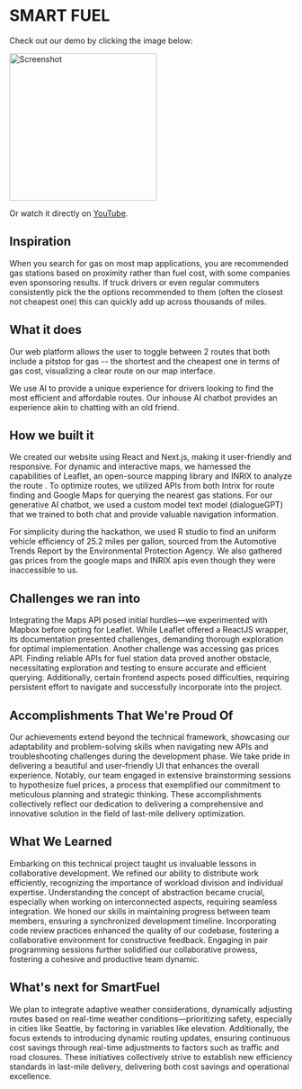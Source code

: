 # SMART FUEL

Check out our demo by clicking the image below:

<a href="https://www.youtube.com/watch?v=ymhVzAWl8dk">
  <img width="262" alt="Screenshot" src="https://github.com/wena04/Inrix-Amazon-Hack-2023/assets/152733514/14889ef7-3d7f-44fb-8e4d-6358ef6bd115">
</a>

Or watch it directly on [YouTube](https://www.youtube.com/watch?v=ymhVzAWl8dk).

## Inspiration
When you search for gas on most map applications, you are recommended gas stations based on proximity rather than fuel cost, with some companies even sponsoring results. If truck drivers or even regular commuters consistently pick the the options recommended to them (often the closest not cheapest one) this can quickly add up across thousands of miles.

## What it does
Our web platform allows the user to toggle between 2 routes that both include a pitstop for gas -- the shortest and the cheapest one in terms of gas cost, visualizing a clear route on our map interface.

We use AI to provide a unique experience for drivers looking to find the most efficient and affordable routes. Our inhouse AI chatbot provides an experience akin to chatting with an old friend. 

## How we built it
We created our website using React and Next.js, making it user-friendly and responsive. For dynamic and interactive maps, we harnessed the capabilities of Leaflet, an open-source mapping library and INRIX to analyze the route . To optimize routes, we utilized APIs from both Intrix for route finding and Google Maps for querying the nearest gas stations. For our generative AI chatbot, we used a custom model text model (dialogueGPT) that we trained to both chat and provide valuable navigation information. 

For simplicity during the hackathon, we used R studio to find an uniform vehicle efficiency of 25.2 miles per gallon, sourced from the Automotive Trends Report by the Environmental Protection Agency. We also gathered gas prices from the google maps and INRIX apis even though they were inaccessible to us. 

## Challenges we ran into
Integrating the Maps API posed initial hurdles—we experimented with Mapbox before opting for Leaflet. While Leaflet offered a ReactJS wrapper, its documentation presented challenges, demanding thorough exploration for optimal implementation. Another challenge was accessing gas prices API. Finding reliable APIs for fuel station data proved another obstacle, necessitating exploration and testing to ensure accurate and efficient querying. Additionally, certain frontend aspects posed difficulties, requiring persistent effort to navigate and successfully incorporate into the project.

## Accomplishments That We're Proud Of
Our achievements extend beyond the technical framework, showcasing our adaptability and problem-solving skills when navigating new APIs and troubleshooting challenges during the development phase. We take pride in delivering a beautiful and user-friendly UI that enhances the overall experience. Notably, our team engaged in extensive brainstorming sessions to hypothesize fuel prices, a process that exemplified our commitment to meticulous planning and strategic thinking. These accomplishments collectively reflect our dedication to delivering a comprehensive and innovative solution in the field of last-mile delivery optimization.

## What We Learned

Embarking on this technical project taught us invaluable lessons in collaborative development. We refined our ability to distribute work efficiently, recognizing the importance of workload division and individual expertise. Understanding the concept of abstraction became crucial, especially when working on interconnected aspects, requiring seamless integration. We honed our skills in maintaining progress between team members, ensuring a synchronized development timeline. Incorporating code review practices enhanced the quality of our codebase, fostering a collaborative environment for constructive feedback. Engaging in pair programming sessions further solidified our collaborative prowess, fostering a cohesive and productive team dynamic.

## What's next for SmartFuel
We plan to integrate adaptive weather considerations, dynamically adjusting routes based on real-time weather conditions—prioritizing safety, especially in cities like Seattle, by factoring in variables like elevation. Additionally, the focus extends to introducing dynamic routing updates, ensuring continuous cost savings through real-time adjustments to factors such as traffic and road closures. These initiatives collectively strive to establish new efficiency standards in last-mile delivery, delivering both cost savings and operational excellence.
